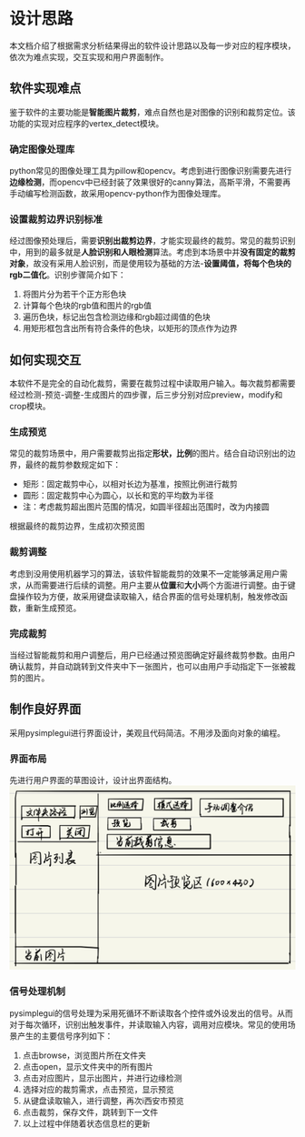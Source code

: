 # 设计思路
本文档介绍了根据需求分析结果得出的软件设计思路以及每一步对应的程序模块，依次为难点实现，交互实现和用户界面制作。

## 软件实现难点
鉴于软件的主要功能是**智能图片裁剪**，难点自然也是对图像的识别和裁剪定位。该功能的实现对应程序的vertex_detect模块。

### 确定图像处理库
python常见的图像处理工具为pillow和opencv。考虑到进行图像识别需要先进行**边缘检测**，而opencv中已经封装了效果很好的canny算法，高斯平滑，不需要再手动编写检测函数，故采用opencv-python作为图像处理库。

### 设置裁剪边界识别标准
经过图像预处理后，需要**识别出裁剪边界**，才能实现最终的裁剪。常见的裁剪识别中，用到的最多就是**人脸识别和人眼检测**算法。考虑到本场景中并**没有固定的裁剪对象**，故没有采用人脸识别，而是使用较为基础的方法-**设置阈值，将每个色块的rgb二值化**。识别步骤简介如下：

1. 将图片分为若干个正方形色块
2. 计算每个色块的rgb值和图片的rgb值
3. 遍历色块，标记出包含检测边缘和rgb超过阈值的色块
4. 用矩形框包含出所有符合条件的色块，以矩形的顶点作为边界

## 如何实现交互
本软件不是完全的自动化裁剪，需要在裁剪过程中读取用户输入。每次裁剪都需要经过检测-预览-调整-生成图片的四步骤，后三步分别对应preview，modify和crop模块。

### 生成预览
常见的裁剪场景中，用户需要裁剪出指定**形状，比例**的图片。结合自动识别出的边界，最终的裁剪参数规定如下：
* 矩形：固定裁剪中心，以相对长边为基准，按照比例进行裁剪
* 圆形：固定裁剪中心为圆心，以长和宽的平均数为半径
* 注：考虑裁剪超出图片范围的情况，如圆半径超出范围时，改为内接圆
  
根据最终的裁剪边界，生成初次预览图

### 裁剪调整
考虑到没用使用机器学习的算法，该软件智能裁剪的效果不一定能够满足用户需求，从而需要进行后续的调整。用户主要从**位置**和**大小**两个方面进行调整。由于键盘操作较为方便，故采用键盘读取输入，结合界面的信号处理机制，触发修改函数，重新生成预览。

### 完成裁剪
当经过智能裁剪和用户调整后，用户已经通过预览图确定好最终裁剪参数。由用户确认裁剪，并自动跳转到文件夹中下一张图片，也可以由用户手动指定下一张被裁剪的图片。

## 制作良好界面
采用pysimplegui进行界面设计，美观且代码简洁。不用涉及面向对象的编程。
### 界面布局
先进行用户界面的草图设计，设计出界面结构。
![layout](layout.png)

### 信号处理机制
pysimplegui的信号处理为采用死循环不断读取各个控件或外设发出的信号。从而对于每次循环，识别出触发事件，并读取输入内容，调用对应模块。常见的使用场景产生的主要信号序列如下：
1. 点击browse，浏览图片所在文件夹
2. 点击open，显示文件夹中的所有图片
3. 点击对应图片，显示出图片，并进行边缘检测
4. 选择对应的裁剪需求，点击预览，显示预览
5. 从键盘读取输入，进行调整，再次i西安市预览
6. 点击裁剪，保存文件，跳转到下一文件
7. 以上过程中伴随着状态信息栏的更新
